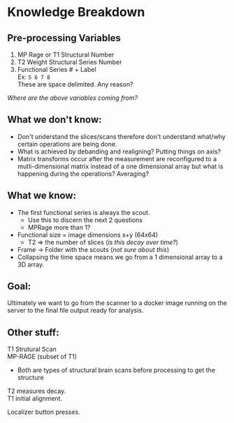# Knowledge Breakdown

## Pre-processing Variables
1. MP Rage or T1 Structural Number
2. T2 Weight Structural Series Number
3. Functional Series # + Label  
    Ex: `5 6 7 8`  
    These are space delimited. Any reason?

*Where are the above variables coming from?*


## What we don't know:
* Don't understand the slices/scans therefore don't understand what/why certain operations are being done.
* What is achieved by debanding and realigning? Putting things on axis?
* Matrix transforms occur after the measurement are reconfigured to a mutli-dimensional matrix instead of a one dimensional array but what is happening during the operations? Averaging?

## What we know:
* The first functional series is always the scout.
    * Use this to discern the next 2 questions
    * MPRage more than 1?
* Functional size = image dimensions x+y (64x64)
    * T2 => the number of slices (*is this decay over time?*)
* Frame -> Folder with the scouts (*not sure about this*)
* Collapsing the time space means we go from a 1 dimensional array to a 3D array.

## Goal:
Ultimately we want to go from the scanner to a docker image running on the server to the final file output ready for analysis.

## Other stuff:
T1 Strutural Scan  
MP-RAGE (subset of T1) 
* Both are types of structural brain scans before processing to get the structure

T2 measures decay.  
T1 initial alignment.

Localizer button presses.
